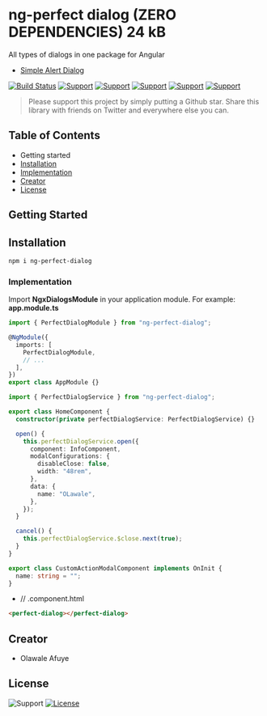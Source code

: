 # ng-perfect dialog (ZERO DEPENDENCIES) 24 kB

All types of dialogs in one package for Angular

- [Simple Alert Dialog](#simple-alert-dialog)

[![Build Status](https://travis-ci.org/joemccann/dillinger.svg?branch=master)](https://github.com/walosha/ng-perfect-dialog) [![Support](https://img.shields.io/badge/Support-Angular%202%2B-blue.svg?style=flat-square)]() [![Support](https://img.shields.io/badge/Support-Angular%204%2B-blue.svg?style=flat-square)]() [![Support](https://img.shields.io/badge/Support-Angular%205%2B-blue.svg?style=flat-square)]() [![Support](https://img.shields.io/badge/Support-Angular%206%2B-blue.svg?style=flat-square)]() [![Support](https://img.shields.io/badge/Support-Angular%207%2B-blue.svg?style=flat-square)]()

> Please support this project by simply putting a Github star. Share this library with friends on Twitter and everywhere else you can.

## Table of Contents

- Getting started
- [Installation](#installation)
- [Implementation](#implementation)
- [Creator](#creator)
- [License](#license)

## Getting Started

## Installation

```bash
npm i ng-perfect-dialog
```

### Implementation

Import **NgxDialogsModule** in your application module. For example: **app.module.ts**

```typescript
import { PerfectDialogModule } from "ng-perfect-dialog";

@NgModule({
  imports: [
    PerfectDialogModule,
    // ...
  ],
})
export class AppModule {}
```

```typescript
import { PerfectDialogService } from "ng-perfect-dialog";

export class HomeComponent {
  constructor(private perfectDialogService: PerfectDialogService) {}

  open() {
    this.perfectDialogService.open({
      component: InfoComponent,
      modalConfigurations: {
        disableClose: false,
        width: "48rem",
      },
      data: {
        name: "OLawale",
      },
    });
  }

  cancel() {
    this.perfectDialogService.$close.next(true);
  }
}
```

```typescript
export class CustomActionModalComponent implements OnInit {
  name: string = "";
}
```

- // .component.html

```html
<perfect-dialog></perfect-dialog>
```

## Creator

- Olawale Afuye

## License

![Support](https://img.shields.io/badge/Support-ES6-blue.svg?style=flat-square) [![License](https://img.shields.io/badge/license-MIT-blue.svg?style=flat-square)]()
